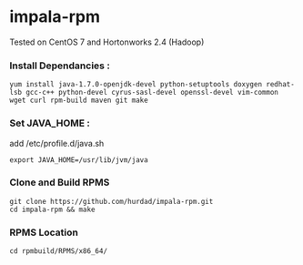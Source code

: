 # impala-rpm

Tested on CentOS 7 and Hortonworks 2.4 (Hadoop)

### Install Dependancies :
```
yum install java-1.7.0-openjdk-devel python-setuptools doxygen redhat-lsb gcc-c++ python-devel cyrus-sasl-devel openssl-devel vim-common wget curl rpm-build maven git make
```

### Set JAVA_HOME :
add /etc/profile.d/java.sh 
```
export JAVA_HOME=/usr/lib/jvm/java
```

### Clone and Build RPMS
```
git clone https://github.com/hurdad/impala-rpm.git
cd impala-rpm && make
```

### RPMS Location
```
cd rpmbuild/RPMS/x86_64/
```
